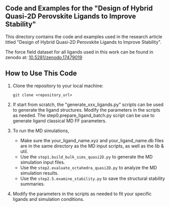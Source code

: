 ## Code and Examples for the "Design of Hybrid Quasi-2D Perovskite Ligands to Improve Stability"

This directory contains the code and examples used in the research article titled "Design of Hybrid Quasi-2D Perovskite Ligands to Improve Stability".

The force field dataset for all ligands used in this work can be found in zenodo at: [10.5281/zenodo.17479019](https://doi.org/10.5281/zenodo.17479019)

## How to Use This Code
1. Clone the repository to your local machine:
   ```
   git clone <repository_url>
   ```
2. If start from scratch, the "generate_xxx_ligands.py" scripts can be used to generate the ligand structures. Modify the parameters in the scripts as needed. The step0.prepare_ligand_batch.py script can be use to generate ligand classical MD FF parameters.

3. To run the MD simulations, 
   - Make sure the your_ligand_name.xyz and your_ligand_name.db files are in the same directory as the MD input scripts, as well as the lib & util.
   - Use the ```step1.build_bulk_sims_quasi2D.py``` to generate the MD simulation input files.
   - Use the  ```step2.evaluate_octahedra_quasi2D.py``` to analyze the MD simulation results.
   - Use the ```step2.5.examine_stability.py``` to save the structural stability summaries.

4. Modify the parameters in the scripts as needed to fit your specific ligands and simulation conditions.
   